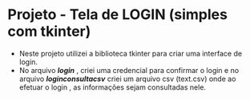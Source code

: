 # Projeto - Tela de LOGIN (simples com tkinter)

- Neste projeto utilizei a biblioteca tkinter para criar uma interface de login.
- No arquivo ***login*** , criei uma credencial para confirmar o login e no arquivo ***loginconsultacsv*** criei um arquivo csv (text.csv) onde ao efetuar o login , as informações sejam consultadas nele.